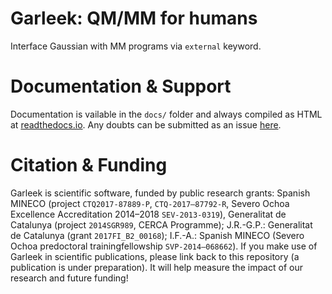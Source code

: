 # Garleek: QM/MM for humans

Interface Gaussian with MM programs via `external` keyword.

# Documentation & Support

Documentation is vailable in the `docs/` folder and always compiled as HTML at [readthedocs.io](https://garleek.readthedocs.io). Any doubts can be submitted as an issue [here](https://github.com/insilichem/garleek/issues).

# Citation & Funding

Garleek is scientific software, funded by public research grants: Spanish MINECO (project `CTQ2017-87889-P`, `CTQ‐2017–87792‐R`, Severo Ochoa Excellence Accreditation 2014–2018 `SEV‐2013‐0319`), Generalitat de Catalunya (project `2014SGR989`, CERCA Programme); J.R.-G.P.: Generalitat de Catalunya (grant `2017FI_B2_00168`); I.F.-A.: Spanish MINECO (Severo Ochoa predoctoral trainingfellowship `SVP‐2014–068662`). If you make use of Garleek in scientific publications, please link back to this repository (a publication is under preparation). It will help measure the impact of our research and future funding!
